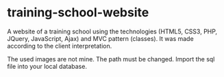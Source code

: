 # training-school-website

A website of a training school using the technologies (HTML5, CSS3, PHP, JQuery, JavaScript, Ajax) and MVC pattern (classes). 
It was made according to the client interpretation. 

The used images are not mine.
The path must be changed.
Import the sql file into your local database.
